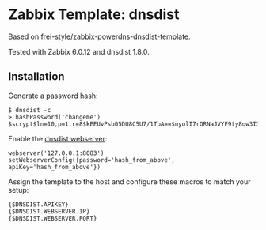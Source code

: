 # Zabbix Template: dnsdist

Based on [frei-style/zabbix-powerdns-dnsdist-template](https://github.com/frei-style/zabbix-powerdns-dnsdist-template).

Tested with Zabbix 6.0.12 and dnsdist 1.8.0.

## Installation

Generate a password hash:
```
$ dnsdist -c
> hashPassword('changeme')
$scrypt$ln=10,p=1,r=8$kEEUvPsb05DU8C5U7/1TpA==$nyolI7rQRNaJVYF9ty8qw3I3XbIvcqoeUvoKcvousdk=
```

Enable the [dnsdist webserver](https://dnsdist.org/guides/webserver.html):
```
webserver('127.0.0.1:8083')
setWebserverConfig({password='hash_from_above', apiKey='hash_from_above'})
```

Assign the template to the host and configure these macros to match your setup:
```
{$DNSDIST.APIKEY}
{$DNSDIST.WEBSERVER.IP}
{$DNSDIST.WEBSERVER.PORT}
```
